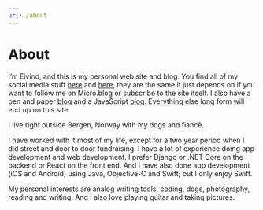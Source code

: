 ```yaml
---
url: /about
---
```


# About

I&#8217;m Eivind, and this is my personal web site and blog. You find all of my social media stuff [here][1] and [here][2], they are the same it just depends on if you want to follow me on Micro.blog or subscribe to the site itself. I also have a pen and paper [blog][3] and a JavaScript [blog][4]. Everything else long form will end up on this site.



I live right outside Bergen, Norway with my dogs and fiancè.



I have worked with it most of my life, except for a two year period when I did street and door to door fundraising. I have a lot of experience doing app development and web development. I prefer Django or .NET Core on the backend or React on the front end. And I have also done app development (iOS and Android) using Java, Objective-C and Swift; but I only enjoy Swift.



My personal interests are analog writing tools, coding, dogs, photography, reading and writing. And I also love playing guitar and taking pictures.



 [1]: https://hjertnes.social

 [2]: https://micro.blog/hjertnes

 [3]: https://inksmudge.net

 [4]: https://jstips.blog
